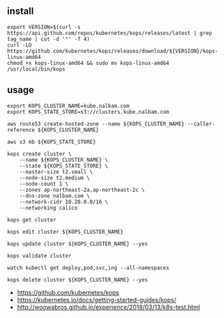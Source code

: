 ## install
```
export VERSION=$(curl -s https://api.github.com/repos/kubernetes/kops/releases/latest | grep tag_name | cut -d '"' -f 4)
curl -LO https://github.com/kubernetes/kops/releases/download/${VERSION}/kops-linux-amd64
chmod +x kops-linux-amd64 && sudo mv kops-linux-amd64 /usr/local/bin/kops
```

## usage
```
export KOPS_CLUSTER_NAME=kube.nalbam.com
export KOPS_STATE_STORE=s3://clusters.kube.nalbam.com

aws route53 create-hosted-zone --name ${KOPS_CLUSTER_NAME} --caller-reference ${KOPS_CLUSTER_NAME}

aws s3 mb ${KOPS_STATE_STORE}

kops create cluster \
    --name ${KOPS_CLUSTER_NAME} \
    --state ${KOPS_STATE_STORE} \
    --master-size t2.small \
    --node-size t2.medium \
    --node-count 1 \
    --zones ap-northeast-2a,ap-northeast-2c \
    --dns-zone nalbam.com \
    --network-cidr 10.20.0.0/16 \
    --networking calico

kops get cluster

kops edit cluster ${KOPS_CLUSTER_NAME}

kops update cluster ${KOPS_CLUSTER_NAME} --yes

kops validate cluster

watch kubectl get deploy,pod,svc,ing --all-namespaces

kops delete cluster ${KOPS_CLUSTER_NAME} --yes
```
 * https://github.com/kubernetes/kops
 * https://kubernetes.io/docs/getting-started-guides/kops/
 * http://woowabros.github.io/experience/2018/03/13/k8s-test.html
